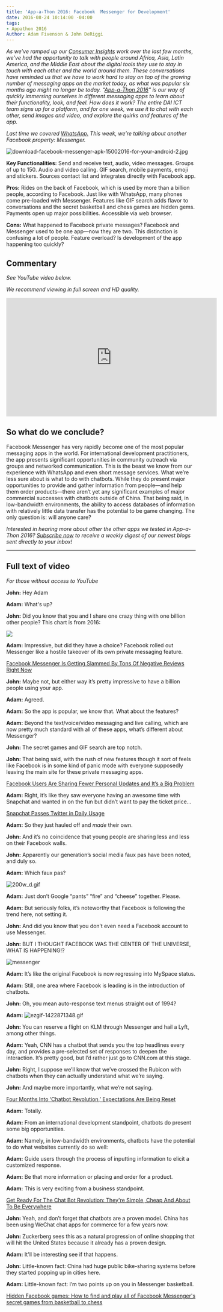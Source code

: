 ```yaml
---
title: 'App-a-Thon 2016: Facebook  Messenger for Development'
date: 2016-08-24 10:14:00 -04:00
tags:
- Appathon 2016
Author: Adam Fivenson & John DeRiggi
---
```


*As we’ve ramped up our [Consumer Insights](http://dai-global-digital.com/tags/?tag=consumer-insights) work over the last few months, we’ve had the opportunity to talk with people around Africa, Asia, Latin America, and the Middle East about the digital tools they use to stay in touch with each other and the world around them. These conversations have reminded us that we have to work hard to stay on top of the growing number of messaging apps on the market today, as what was popular six months ago might no longer be today. “[App-a-Thon 2016](http://dai-global-digital.com/tags/?tag=appathon-2016)” is our way of quickly immersing ourselves in different messaging apps to learn about their functionality, look, and feel. How does it work? The entire DAI ICT team signs up for a platform, and for one week, we use it to chat with each other, send images and video, and explore the quirks and features of the app.*

*Last time we covered [WhatsApp.](http://dai-global-digital.com/whatsapp-appathon-2016.html) This week, we’re talking about another Facebook property: Messenger.*

<!--more-->

![download-facebook-messenger-apk-15002016-for-your-android-2.jpg](/uploads/download-facebook-messenger-apk-15002016-for-your-android-2.jpg)

**Key Functionalities:** Send and receive text, audio, video messages. Groups of up to 150. Audio and video calling. GIF search, mobile payments, emoji and stickers. Sources contact list and integrates directly with Facebook app.

**Pros:** Rides on the back of Facebook, which is used by more than a billion people, according to Facebook. Just like with WhatsApp, many phones come pre-loaded with Messenger. Features like GIF search adds flavor to conversations and the secret basketball and chess games are hidden gems. Payments open up major possibilities. Accessible via web browser.

**Cons:** What happened to Facebook private messages? Facebook and Messenger used to be one app—now they are two. This distinction is confusing a lot of people. Feature overload? Is development of the app happening too quickly? 

## Commentary
*See YouTube video below.*

*We recommend viewing in full screen and HD quality.*
<iframe width="560" height="315" src="https://www.youtube.com/embed/8R_OBuYd8TA" frameborder="0" allowfullscreen></iframe>

## So what do we conclude?

Facebook Messenger has very rapidly become one of the most popular messaging apps in the world. For international development practitioners, the app presents significant opportunities in community outreach via groups and networked communication. This is the beast we know from our experience with WhatsApp and even short message services. What we’re less sure about is what to do with chatbots. While they do present major opportunities to provide and gather information from people—and help them order products—there aren’t yet any significant examples of major commercial successes with chatbots outside of China. That being said, in low-bandwidth environments, the ability to access databases of information with relatively little data transfer has the potential to be game changing. The only question is: will anyone care? 


*Interested in hearing more about other the other apps we tested in App-a-Thon 2016?  [Subscribe now](https://confirmsubscription.com/h/r/066AFBA15492935C) to receive a weekly digest of our newest blogs sent directly to your inbox!*



***


## Full text of video 
*For those without access to YouTube*

**John:** Hey Adam

**Adam:** What's up? 

**John:** Did you know that you and I share one crazy thing with one billion other people? This chart is from 2016:

<div class="atlas-chart" data-id="S1pISLTD" data-width="640" data-height="449"><img src="https://www.theatlas.com/i/atlas_S1pISLTD.png" style="max-width: 100%;"></div><script src="https://www.theatlas.com/javascripts/atlas.js"></script>

**Adam:** Impressive, but did they have a choice? Facebook rolled out Messenger like a hostile takeover of its own private messaging feature. 

[Facebook Messenger Is Getting Slammed By Tons Of Negative Reviews Right Now](http://www.businessinsider.com/facebook-messenger-app-store-reviews-are-humiliating-2014-8)

**John:** Maybe not, but either way it’s pretty impressive to have a billion people using your app.

**Adam:** Agreed.

**Adam:** So the app is popular, we know that. What about the features?

**Adam:** Beyond the text/voice/video messaging and live calling, which are now pretty much standard with all of these apps, what’s different about Messenger?

**John:** The secret games and GIF search are top notch.

**John:** That being said, with the rush of new features though it sort of feels like Facebook is in some kind of panic mode with everyone supposedly leaving the main site for these private messaging apps.

[Facebook Users Are Sharing Fewer Personal Updates and It’s a Big Problem](http://fortune.com/2016/04/07/facebook-sharing-decline/)

**Adam:** Right, it’s like they saw everyone having an awesome time with Snapchat and wanted in on the fun but didn’t want to pay the ticket price… 

[Snapchat Passes Twitter in Daily Usage](http://www.bloomberg.com/news/articles/2016-06-02/snapchat-passes-twitter-in-daily-usage)

**Adam:** So they just hauled off and *made* their own.

**John:** And it’s no coincidence that young people are sharing less and less on their Facebook walls.

**John:** Apparently our generation’s social media faux pas have been noted, and duly so.

**Adam:** Which faux pas?

![200w_d.gif](/uploads/200w_d.gif)

**Adam:** Just don’t Google “pants” “fire” and “cheese” together. Please.

**Adam:** But seriously folks, it’s noteworthy that Facebook is following the trend here, not setting it.

**John:** And did you know that you don’t even need a Facebook account to use Messenger.

**John:** BUT I THOUGHT FACEBOOK WAS THE CENTER OF THE UNIVERSE, WHAT IS HAPPENING!?

![messenger](/uploads/messenger%20(2).png)

**Adam:** It’s like the original Facebook is now regressing into MySpace status.

**Adam:** Still, one area where Facebook is leading is in the introduction of chatbots.

**John:** Oh, you mean auto-response text menus straight out of 1994?

**Adam:** ![ezgif-1422871348.gif](/uploads/ezgif-1422871348.gif)

**John:** You can reserve a flight on KLM through Messenger and hail a Lyft, among other things.

**Adam:** Yeah, CNN has a chatbot that sends you the top headlines every day, and provides a pre-selected set of responses to deepen the interaction. It’s pretty good, but I’d rather just go to CNN.com at this stage.

**John:** Right, I suppose we’ll know that we’ve crossed the Rubicon with chatbots when they can actually understand what we’re saying.

**John:** And maybe more importantly, what we’re not saying.

[Four Months Into ‘Chatbot Revolution,’ Expectations Are Being Reset](https://www.buzzfeed.com/alexkantrowitz/chatbots-have-yet-to-live-up-to-hype-says-kik-ceo)

**Adam:** Totally. 

**Adam:** From an international development standpoint, chatbots do present some big opportunities.

**Adam:** Namely, in low-bandwidth environments, chatbots have the potential to do what websites currently do so well:

**Adam:** Guide users through the process of inputting information to elicit a customized response.

**Adam:** Be that more information or placing and order for a product.

**Adam:** This is very exciting from a business standpoint.

[Get Ready For The Chat Bot Revolution: They're Simple, Cheap And About To Be Everywhere](http://www.forbes.com/sites/parmyolson/2016/02/23/chat-bots-facebook-telegram-wechat/#13750f492633)

**John:** Yeah, and don’t forget that chatbots are a proven model. China has been using WeChat chat apps for commerce for a few years now.

**John:** Zuckerberg sees this as a natural progression of online shopping that will hit the United States because it already has a proven design.

**Adam:** It'll be interesting see if that happens.

**John:** Little-known fact: China had huge public bike-sharing systems before they started popping up in cities here.

**Adam:** Little-known fact: I’m two points up on you in Messenger basketball.

[Hidden Facebook games: How to find and play all of Facebook Messenger's secret games from basketball to chess](http://www.digitalspy.com/tech/feature/a788495/hidden-facebook-games-how-to-find-play-facebook-messengers-secret-games-basketball-chess/)